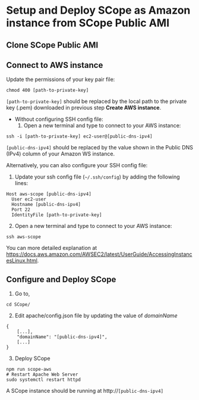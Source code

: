 # Setup and Deploy SCope as Amazon instance from SCope Public AMI

## Clone SCope Public AMI

## Connect to AWS instance

Update the permissions of your key pair file:
```
chmod 400 [path-to-private-key]
```

```[path-to-private-key]``` should be replaced by the local path to the private key (.pem) downloaded in previous step **Create AWS instance**.

- Without configuring SSH config file:
    1. Open a new terminal and type to connect to your AWS instance:
```
ssh -i [path-to-private-key] ec2-user@[public-dns-ipv4]
```

```[public-dns-ipv4]``` should be replaced by the value shown in the Public DNS (IPv4) column of your Amazon WS instance.

Alternatively, you can also configure your SSH config file:

1. Update your ssh config file (```~/.ssh/config```) by adding the following lines:
```
Host aws-scope [public-dns-ipv4]
  User ec2-user
  Hostname [public-dns-ipv4]
  Port 22
  IdentityFile [path-to-private-key]
``` 

2. Open a new terminal and type to connect to your AWS instance:
```
ssh aws-scope
```

You can more detailed explanation at https://docs.aws.amazon.com/AWSEC2/latest/UserGuide/AccessingInstancesLinux.html.

## Configure and Deploy SCope

1. Go to, 
```
cd SCope/
```

2. Edit apache/config.json file by updating the value of *domainName*
```
{
    [...],
    "domainName": "[public-dns-ipv4]",
    [...]
}
```

3. Deploy SCope
```
npm run scope-aws
# Restart Apache Web Server
sudo systemctl restart httpd
```

A SCope instance should be running at http://```[public-dns-ipv4]```
